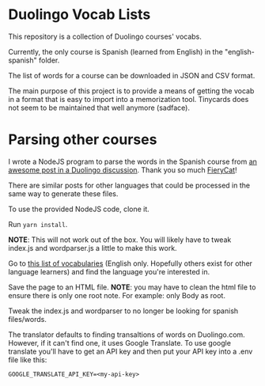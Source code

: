 # Duolingo Vocab Lists

This repository is a collection of Duolingo courses' vocabs.

Currently, the only course is Spanish (learned from English) in the "english-spanish" folder.

The list of words for a course can be downloaded in JSON and CSV format.

The main purpose of this project is to provide a means of getting the vocab in a format that is easy to import into a memorization tool. Tinycards does not seem to be maintained that well anymore (sadface).

# Parsing other courses

I wrote a NodeJS program to parse the words in the Spanish course from [an awesome post in a Duolingo discussion](https://forum.duolingo.com/comment/31508369). Thank you so much [FieryCat](https://www.duolingo.com/profile/FieryCat)!

There are similar posts for other languages that could be processed in the same way to generate these files.

To use the provided NodeJS code, clone it.

Run `yarn install`.

**NOTE**: This will not work out of the box. You will likely have to tweak index.js and wordparser.js a little to make this work.

Go to [this list of vocabularies](https://forum.duolingo.com/comment/31074292/List-of-Vocabularies-for-Language-Courses-of-Duolingo) (English only. Hopefully others exist for other language learners) and find the language you're interested in.

Save the page to an HTML file. **NOTE**: you may have to clean the html file to ensure there is only one root note. For example: only Body as root.

Tweak the index.js and wordparser to no longer be looking for spanish files/words.

The translator defaults to finding transaltions of words on Duolingo.com. However, if it can't find one, it uses Google Translate. To use google translate you'll have to get an API key and then put your API key into a .env file like this:

```
GOOGLE_TRANSLATE_API_KEY=<my-api-key>
```